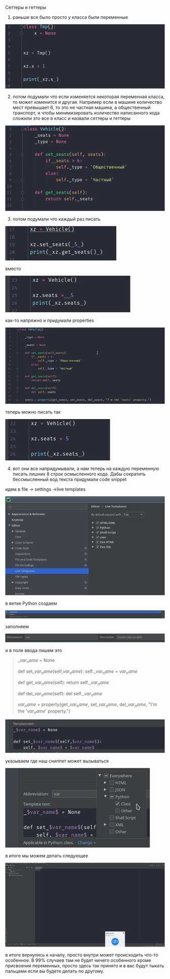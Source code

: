 Сеттеры и геттеры

1) раньше все было просто у класса были переменные

![alt text](image/image1.png "xzxz")

 
2) потом подумали что если изменяется некоторая переменная класса, то может изменится и другая.  Например если в машине количество мест превышает 6, то это не частная машина, а общественный транспорт, и чтобы минимизировать количество написанного кода сложили это все в класс и назвали  сеттеры и геттеры

 ![alt text](image/image2.png "xzxz")

3) потом подумали что каждый раз писать

 ![alt text](image/image3.png "xzxz")

вместо

 ![alt text](image/image4.png "xzxz")



как-то напряжно и придумали properties

 ![alt text](image/image5.png "xzxz")

теперь можно писать так

 ![alt text](image/image6.png "xzxz")

4) вот они все напридумывали, а нам теперь на каждую переменную  писать лишних 8 строк осмысленного кода.  Дабы сократить бессмысленный вод текста придумали code snippet

идем в file → settings →live templates

 ![alt text](image/image7.png "xzxz")

в ветке Python создаем

 ![alt text](image/image8.png "xzxz")

заполняем

 ![alt text](image/image9.png "xzxz")

и в поле ввода пишем это


>_$var_name$ = None
>
>def set_$var_name$(self,$var_name$):
>    self._$var_name$ = $var_name$
>
>def get_$var_name$(self):
>    return self._$var_name$
>
>def del_$var_name$(self):
>    del self._$var_name$
>
>$var_name$ = property(get_$var_name$, set_$var_name$, del_$var_name$, "I'm the '$var_name$' property.")

 ![alt text](image/image10.png "xzxz")

указываем где наш сниппет может вызываться

 ![alt text](image/image11.png "xzxz")


в итоге мы можем делать следующее

 ![alt text](image/image12.gif "xzxz")

в итоге вернулись к началу, просто внутри  может происходить что-то особенное.  В 99% случаев там не будет ничего особенного кроме присвоения переменных, просто здесь так принято и в вас будут тыкать пальцами если вы будете делать по другому.
